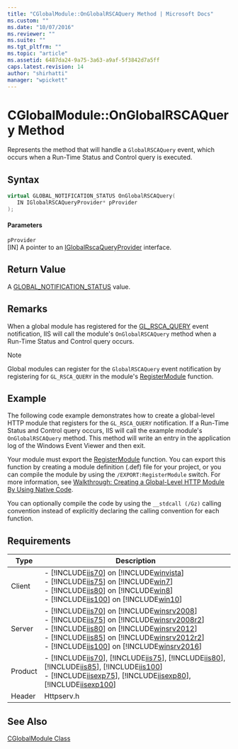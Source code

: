 ```yaml
---
title: "CGlobalModule::OnGlobalRSCAQuery Method | Microsoft Docs"
ms.custom: ""
ms.date: "10/07/2016"
ms.reviewer: ""
ms.suite: ""
ms.tgt_pltfrm: ""
ms.topic: "article"
ms.assetid: 6487da24-9a75-3a63-a9af-5f3842d7a5ff
caps.latest.revision: 14
author: "shirhatti"
manager: "wpickett"
---
```

# CGlobalModule::OnGlobalRSCAQuery Method
Represents the method that will handle a `GlobalRSCAQuery` event, which occurs when a Run-Time Status and Control query is executed.  
  
## Syntax  
  
```cpp  
virtual GLOBAL_NOTIFICATION_STATUS OnGlobalRSCAQuery(  
   IN IGlobalRSCAQueryProvider* pProvider  
);  
```  
  
#### Parameters  
 `pProvider`  
 [IN] A pointer to an [IGlobalRscaQueryProvider](../../../webdevelopment-reference\native-code-api\webdev-native-api-reference/iglobalrscaqueryprovider-interface.md) interface.  
  
## Return Value  
 A [GLOBAL_NOTIFICATION_STATUS](../../../webdevelopment-reference\native-code-api\webdev-native-api-reference/global-notification-status-enumeration.md) value.  
  
## Remarks  
 When a global module has registered for the [GL_RSCA_QUERY](../../../webdevelopment-reference\native-code-api\webdev-native-api-reference/request-processing-constants.md) event notification, IIS will call the module's `OnGlobalRSCAQuery` method when a Run-Time Status and Control query occurs.  
  
> [!NOTE]
>  Global modules can register for the `GlobalRSCAQuery` event notification by registering for `GL_RSCA_QUERY` in the module's [RegisterModule](../../../webdevelopment-reference\native-code-api\webdev-native-api-reference/pfn-registermodule-function.md) function.  
  
## Example  
 The following code example demonstrates how to create a global-level HTTP module that registers for the `GL_RSCA_QUERY` notification. If a Run-Time Status and Control query occurs, IIS will call the example module's `OnGlobalRSCAQuery` method. This method will write an entry in the application log of the Windows Event Viewer and then exit.  
  
<!-- TODO: review snippet reference  [!CODE [CGlobalModuleGlobalRSCAQuery#1](CGlobalModuleGlobalRSCAQuery#1)]  -->  
  
 Your module must export the [RegisterModule](../../../webdevelopment-reference\native-code-api\webdev-native-api-reference/pfn-registermodule-function.md) function. You can export this function by creating a module definition (.def) file for your project, or you can compile the module by using the `/EXPORT:RegisterModule` switch. For more information, see [Walkthrough: Creating a Global-Level HTTP Module By Using Native Code](../../../webdevelopment-reference\native-code-development-overview\native-code-dev-overview/walkthrough-creating-a-global-level-http-module-by-using-native-code.md).  
  
 You can optionally compile the code by using the `__stdcall (/Gz)` calling convention instead of explicitly declaring the calling convention for each function.  
  
## Requirements  
  
|Type|Description|  
|----------|-----------------|  
|Client|-   [!INCLUDE[iis70](../../../wmi-provider/includes/iis70-md.md)] on [!INCLUDE[winvista](../../../wmi-provider/includes/winvista-md.md)]<br />-   [!INCLUDE[iis75](../../../wmi-provider/includes/iis75-md.md)] on [!INCLUDE[win7](../../../wmi-provider/includes/win7-md.md)]<br />-   [!INCLUDE[iis80](../../../wmi-provider/includes/iis80-md.md)] on [!INCLUDE[win8](../../../wmi-provider/includes/win8-md.md)]<br />-   [!INCLUDE[iis100](../../../wmi-provider/includes/iis100-md.md)] on [!INCLUDE[win10](../../../wmi-provider/includes/win10-md.md)]|  
|Server|-   [!INCLUDE[iis70](../../../wmi-provider/includes/iis70-md.md)] on [!INCLUDE[winsrv2008](../../../wmi-provider/includes/winsrv2008-md.md)]<br />-   [!INCLUDE[iis75](../../../wmi-provider/includes/iis75-md.md)] on [!INCLUDE[winsrv2008r2](../../../wmi-provider/includes/winsrv2008r2-md.md)]<br />-   [!INCLUDE[iis80](../../../wmi-provider/includes/iis80-md.md)] on [!INCLUDE[winsrv2012](../../../wmi-provider/includes/winsrv2012-md.md)]<br />-   [!INCLUDE[iis85](../../../wmi-provider/includes/iis85-md.md)] on [!INCLUDE[winsrv2012r2](../../../wmi-provider/includes/winsrv2012r2-md.md)]<br />-   [!INCLUDE[iis100](../../../wmi-provider/includes/iis100-md.md)] on [!INCLUDE[winsrv2016](../../../wmi-provider/includes/winsrv2016-md.md)]|  
|Product|-   [!INCLUDE[iis70](../../../wmi-provider/includes/iis70-md.md)], [!INCLUDE[iis75](../../../wmi-provider/includes/iis75-md.md)], [!INCLUDE[iis80](../../../wmi-provider/includes/iis80-md.md)], [!INCLUDE[iis85](../../../wmi-provider/includes/iis85-md.md)], [!INCLUDE[iis100](../../../wmi-provider/includes/iis100-md.md)]<br />-   [!INCLUDE[iisexp75](../../../webdevelopment-reference\native-code-api\webdev-native-api-reference/includes/iisexp75-md.md)], [!INCLUDE[iisexp80](../../../webdevelopment-reference\native-code-api\webdev-native-api-reference/includes/iisexp80-md.md)], [!INCLUDE[iisexp100](../../../webdevelopment-reference\native-code-api\webdev-native-api-reference/includes/iisexp100-md.md)]|  
|Header|Httpserv.h|  
  
## See Also  
 [CGlobalModule Class](../../../webdevelopment-reference\native-code-api\webdev-native-api-reference/cglobalmodule-class.md)